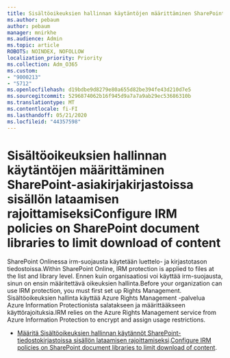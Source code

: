 ```yaml
---
title: Sisältöoikeuksien hallinnan käytäntöjen määrittäminen SharePoint-asiakirjakirjastoissa sisällön lataamisen rajoittamiseksi
ms.author: pebaum
author: pebaum
manager: mnirkhe
ms.audience: Admin
ms.topic: article
ROBOTS: NOINDEX, NOFOLLOW
localization_priority: Priority
ms.collection: Adm_O365
ms.custom:
- "9000213"
- "5712"
ms.openlocfilehash: d19bdbe9d8279e80a655d82be394fe43d210d7e5
ms.sourcegitcommit: 5296874062b16f945d9a7a7a9ab29ec53686310b
ms.translationtype: MT
ms.contentlocale: fi-FI
ms.lasthandoff: 05/21/2020
ms.locfileid: "44357598"
---
```

# <a name="configure-irm-policies-on-sharepoint-document-libraries-to-limit-download-of-content"></a><span data-ttu-id="a3ac2-102">Sisältöoikeuksien hallinnan käytäntöjen määrittäminen SharePoint-asiakirjakirjastoissa sisällön lataamisen rajoittamiseksi</span><span class="sxs-lookup"><span data-stu-id="a3ac2-102">Configure IRM policies on SharePoint document libraries to limit download of content</span></span>

<span data-ttu-id="a3ac2-103">SharePoint Onlinessa irm-suojausta käytetään luettelo- ja kirjastotason tiedostoissa.</span><span class="sxs-lookup"><span data-stu-id="a3ac2-103">Within SharePoint Online, IRM protection is applied to files at the list and library level.</span></span> <span data-ttu-id="a3ac2-104">Ennen kuin organisaatiosi voi käyttää irm-suojausta, sinun on ensin määritettävä oikeuksien hallinta.</span><span class="sxs-lookup"><span data-stu-id="a3ac2-104">Before your organization can use IRM protection, you must first set up Rights Management.</span></span> <span data-ttu-id="a3ac2-105">Sisältöoikeuksien hallinta käyttää Azure Rights Management -palvelua Azure Information Protectionista salatakseen ja määrittääkseen käyttörajoituksia.</span><span class="sxs-lookup"><span data-stu-id="a3ac2-105">IRM relies on the Azure Rights Management service from Azure Information Protection to encrypt and assign usage restrictions.</span></span>

- <span data-ttu-id="a3ac2-106">[Määritä Sisältöoikeuksien hallinnan käytännöt SharePoint-tiedostokirjastoissa sisällön lataamisen rajoittamiseksi](https://docs.microsoft.com/office365/securitycompliance/set-up-irm-in-sp-admin-center).</span><span class="sxs-lookup"><span data-stu-id="a3ac2-106">[Configure IRM policies on SharePoint document libraries to limit download of content](https://docs.microsoft.com/office365/securitycompliance/set-up-irm-in-sp-admin-center).</span></span>
